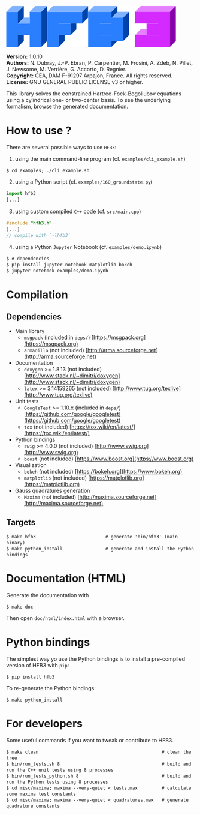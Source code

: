 ![HFB3 logo](misc/imgs/hfb3.png)

**Version:** 1.0.10  
**Authors:** N. Dubray, J.-P. Ebran, P. Carpentier, M. Frosini, A. Zdeb, N. Pillet, J. Newsome, M. Verrière, G. Accorto, D. Regnier.  
**Copyright:** CEA, DAM F-91297 Arpajon, France. All rights reserved.  
**License:** GNU GENERAL PUBLIC LICENSE v3 or higher.

This library solves the constrained Hartree-Fock-Bogoliubov equations using a cylindrical one- or two-center basis.
To see the underlying formalism, browse the generated documentation.

# How to use ?

There are several possible ways to use `HFB3`:

1. using the main command-line program (cf. `examples/cli_example.sh`)

```shell
$ cd examples; ./cli_example.sh
```

2. using a Python script (cf. `examples/16O_groundstate.py`)

```Python
import hfb3
[...]
```

3. using custom compiled `C++` code (cf. `src/main.cpp`)

```C++
#include "hfb3.h"
[...]
// compile with `-lhfb3`
```

4. using a Python `Jupyter` Notebook (cf. `examples/demo.ipynb`)

```shell
$ # dependencies
$ pip install jupyter notebook matplotlib bokeh
$ jupyter notebook examples/demo.ipynb
```

# Compilation

## Dependencies
* Main library
  * `msgpack` (included in `deps/`) [https://msgpack.org](https://msgpack.org)
  * `armadillo` (not included) [http://arma.sourceforge.net](http://arma.sourceforge.net)
* Documentation
  * `doxygen` >= 1.8.13 (not included) [http://www.stack.nl/~dimitri/doxygen](http://www.stack.nl/~dimitri/doxygen)
  * `latex` >= 3.14159265 (not included) [http://www.tug.org/texlive](http://www.tug.org/texlive)
* Unit tests
  * `GoogleTest` >= 1.10.x (included in `deps/`) [https://github.com/google/googletest](https://github.com/google/googletest)
  * `tox` (not included) [https://tox.wiki/en/latest/](https://tox.wiki/en/latest/)
* Python bindings
  * `swig` >= 4.0.0 (not included) [http://www.swig.org](http://www.swig.org)
  * `boost` (not included) [https://www.boost.org](https://www.boost.org)
* Visualization
  * `bokeh` (not included) [https://bokeh.org](https://www.bokeh.org)
  * `matplotlib` (not included) [https://matplotlib.org](https://matplotlib.org)
* Gauss quadratures generation
  * `Maxima` (not included) [http://maxima.sourceforge.net](http://maxima.sourceforge.net)

## Targets
```shell
$ make hfb3                          # generate 'bin/hfb3' (main binary)
$ make python_install                # generate and install the Python bindings
```

# Documentation (HTML)
Generate the documentation with
```shell
$ make doc
```

Then open `doc/html/index.html` with a browser.

# Python bindings

The simplest way yo use the Python bindings is to install a pre-compiled version of HFB3 with `pip`:

```shell
$ pip install hfb3
```

To re-generate the Python bindings:

```shell
$ make python_install
```

# For developers

Some useful commands if you want to tweak or contribute to HFB3.

```shell
$ make clean                                              # clean the tree
$ bin/run_tests.sh 8                                      # build and run the C++ unit tests using 8 processes
$ bin/run_tests_python.sh 8                               # build and run the Python tests using 8 processes
$ cd misc/maxima; maxima --very-quiet < tests.max         # calculate some maxima test constants
$ cd misc/maxima; maxima --very-quiet < quadratures.max   # generate quadrature constants
```
